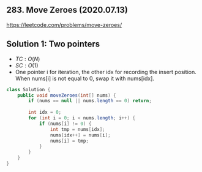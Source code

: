 ## 283. Move Zeroes (2020.07.13)

https://leetcode.com/problems/move-zeroes/

## Solution 1: Two pointers

- $TC:O(N)$
- $SC:O(1)$
- One pointer i for iteration, the other idx for recording the insert position. When nums[i] is not equal to 0, swap it with nums[idx].

```java
class Solution {
    public void moveZeroes(int[] nums) {
        if (nums == null || nums.length == 0) return;
        
        int idx = 0;
        for (int i = 0; i < nums.length; i++) {
            if (nums[i] != 0) {
                int tmp = nums[idx];
                nums[idx++] = nums[i];
                nums[i] = tmp;
            }
        }
    }
}
```

